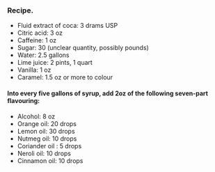 ### Recipe. 

* Fluid extract of coca: 3 drams USP
* Citric acid: 3 oz
* Caffeine: 1 oz
* Sugar: 30 (unclear quantity, possibly pounds)
* Water: 2.5 gallons
* Lime juice: 2 pints, 1 quart
* Vanilla: 1 oz
* Caramel: 1.5 oz or more to colour

#### Into every five gallons of syrup, add 2oz of the following seven-part flavouring:

* Alcohol: 8 oz
* Orange oil: 20 drops
* Lemon oil: 30 drops
* Nutmeg oil: 10 drops
* Coriander oil : 5 drops
* Neroli oil: 10 drops
* Cinnamon oil: 10 drops
